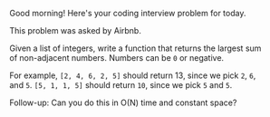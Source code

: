 Good morning! Here's your coding interview problem for today.

This problem was asked by Airbnb.

Given a list of integers, write a function that returns the largest sum  
of non-adjacent numbers. Numbers can be `0` or negative.

For example, `[2, 4, 6, 2, 5]` should return 13, since we pick `2`, `6`,  
 and `5`. `[5, 1, 1, 5]` should return `10`, since we pick `5` and `5`.
 
Follow-up: Can you do this in O(N) time and constant space?